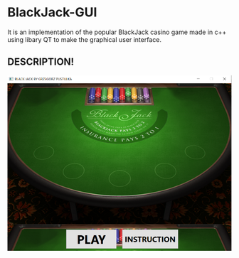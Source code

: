 # BlackJack-GUI

It is an implementation of the popular BlackJack casino game made in c++ using libary QT to make the graphical user interface.

## DESCRIPTION!

<img
  src="/pictures/menu.png"
  alt="Menu"
  title="Optional title"
  style="display: inline-block; margin: 0 auto, width=800; height=600">
